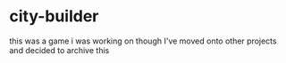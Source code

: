 # city-builder

this was a game i was working on though I've moved onto other projects and decided to archive this
